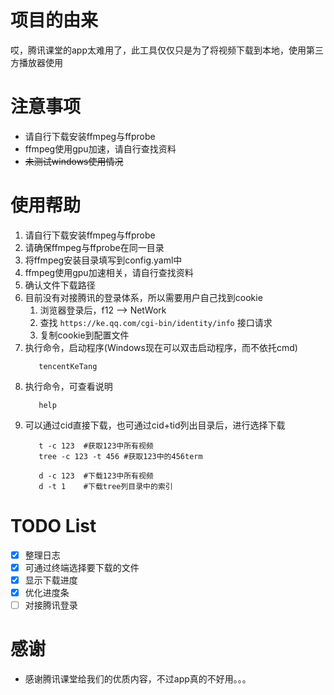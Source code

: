 # 项目的由来
哎，腾讯课堂的app太难用了，此工具仅仅只是为了将视频下载到本地，使用第三方播放器使用

# 注意事项
* 请自行下载安装ffmpeg与ffprobe
* ffmpeg使用gpu加速，请自行查找资料
* ~~未测试windows使用情况~~

# 使用帮助
1. 请自行下载安装ffmpeg与ffprobe
1. 请确保ffmpeg与ffprobe在同一目录
2. 将ffmpeg安装目录填写到config.yaml中
3. ffmpeg使用gpu加速相关，请自行查找资料
4. 确认文件下载路径
5. 目前没有对接腾讯的登录体系，所以需要用户自己找到cookie
   1. 浏览器登录后，f12 --> NetWork
   2. 查找 `https://ke.qq.com/cgi-bin/identity/info` 接口请求
   3. 复制cookie到配置文件
6. 执行命令，启动程序(Windows现在可以双击启动程序，而不依托cmd)
   ```shell
      tencentKeTang
   ```
7. 执行命令，可查看说明
   ```shell
      help
   ```
8. 可以通过cid直接下载，也可通过cid+tid列出目录后，进行选择下载
   ```shell
      t -c 123  #获取123中所有视频
      tree -c 123 -t 456 #获取123中的456term
   
      d -c 123  #下载123中所有视频
      d -t 1    #下载tree列目录中的索引
   ```

# TODO List
- [X] 整理日志
- [X] 可通过终端选择要下载的文件
- [X] 显示下载进度
- [X] 优化进度条
- [ ] 对接腾讯登录

# 感谢
- 感谢腾讯课堂给我们的优质内容，不过app真的不好用。。。